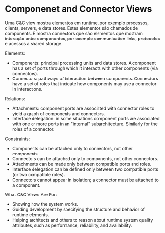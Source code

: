 # Componenet and Connector Views

Uma C&C view mostra elementos em runtime, por exemplo processos, clients, servers, e data stores. Estes elementos são chamados de components. E mostra connectors que são elementos que mostram interação entre componentes, por exemplo communication links, protocolos e acessos a shared storage.

Elements:
- Components: principal processing units and data stores. A component has a set of ports through which it interacts with other components (via connectors).
- Connectors: pathways of interaction between components. Connectors have a set of roles that indicate how components may use a connector in interactions.

Relations:
- Attachments: component ports are associated with connector roles to yield a graph of components and connectors.
- Interface delegation: in some situations component ports are associated with one or more ports in an "internal" subarchitecture. Similarly for the roles of a connector.

Constraints:
- Components can be attached only to connectors, not other components.
- Connectors can be attached only to components, not other connectors.
- Attachments can be made only between compatible ports and roles.
- Interface delegation can be defined only between two compatible ports (or two compatible roles).
- Connectors cannot appear in isolation; a connector must be attached to a component.

What C&C Views Are For:
- Showing how the system works.
- Guiding development by specifying the structure and behavior of runtime elements.
- Helping architects and others to reason about runtime system quality attributes, such as performance, reliability, and availability.